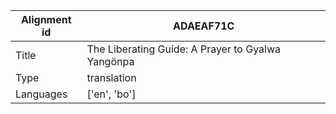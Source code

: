 |Alignment id | ADAEAF71C
| --- | --- 
|Title | The Liberating Guide: A Prayer to Gyalwa Yangönpa 
|Type | translation
|Languages | ['en', 'bo']